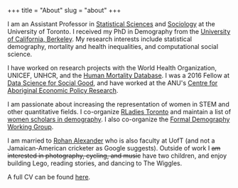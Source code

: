 +++
title = "About"
slug = "about"
+++

I am an Assistant Professor in [Statistical Sciences](http://www.utstat.utoronto.ca/) and [Sociology](http://sociology.utoronto.ca/) at the University of Toronto. I received my PhD in Demography from the [University of California, Berkeley](http://demog.berkeley.edu/). My research interests include statistical demography, mortality and health inequalities, and computational social science. 

I have worked on research projects with the World Health Organization, UNICEF, UNHCR, and the [Human Mortality Database](http://mortality.org/). I was a 2016 Fellow at [Data Science for Social Good](https://dssg.uchicago.edu/), and have worked at the ANU's [Centre for Aboriginal Economic Policy Research](http://caepr.anu.edu.au/).

I am passionate about increasing the representation of women in STEM and other quantitative fields. I co-organize [RLadies Toronto](https://www.meetup.com/rladies-toronto/) and maintain a list of [women scholars in demography](https://www.monicaalexander.com/women_scholars/). I also co-organize the [Formal Demography Working Group](https://formaldemography.github.io/working_group).

I am married to [Rohan Alexander](https://rohanalexander.com/) who is also faculty at UofT (and not a Jamaican-American cricketer as Google suggests). Outside of work I ~~am interested in photography, cycling, and music~~ have two children, and enjoy building Lego, reading stories, and dancing to The Wiggles.

A full CV can be found [here](/pdf/cv.pdf).
